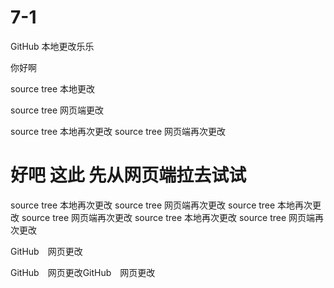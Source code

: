 # 7-1

GitHub 本地更改乐乐

你好啊 

source tree  本地更改

source tree 网页端更改


source tree 本地再次更改
source tree 网页端再次更改


好吧 这此 先从网页端拉去试试 
=======
source tree 本地再次更改
source tree 网页端再次更改
source tree 本地再次更改
source tree 网页端再次更改
source tree 本地再次更改
source tree 网页端再次更改


GitHub　网页更改


GitHub　网页更改GitHub　网页更改
